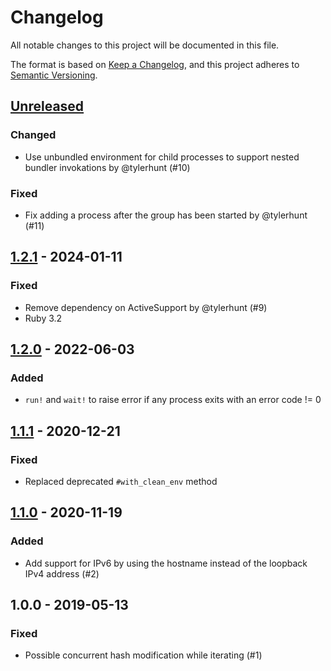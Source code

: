 # Changelog

All notable changes to this project will be documented in this file.

The format is based on [Keep a Changelog](https://keepachangelog.com/en/1.0.0/), and this project adheres to [Semantic Versioning](https://semver.org/spec/v2.0.0.html).

## [Unreleased]

### Changed

- Use unbundled environment for child processes to support nested bundler invokations by @tylerhunt (#10)

### Fixed

- Fix adding a process after the group has been started by @tylerhunt (#11)

## [1.2.1] - 2024-01-11

### Fixed

- Remove dependency on ActiveSupport by @tylerhunt (#9)
- Ruby 3.2

## [1.2.0] - 2022-06-03

### Added

- `run!` and `wait!` to raise error if any process exits with an error code != 0

## [1.1.1] - 2020-12-21

### Fixed

- Replaced deprecated `#with_clean_env` method

## [1.1.0] - 2020-11-19

### Added

- Add support for IPv6 by using the hostname instead of the loopback IPv4 address (#2)

## 1.0.0 - 2019-05-13

### Fixed

- Possible concurrent hash modification while iterating (#1)

[Unreleased]: https://github.com/jgraichen/multi_process/compare/v1.2.1...HEAD
[1.2.1]: https://github.com/jgraichen/multi_process/compare/v1.2.0...v1.2.1
[1.2.0]: https://github.com/jgraichen/multi_process/compare/v1.1.1...v1.2.0
[1.1.1]: https://github.com/jgraichen/multi_process/compare/v1.1.0...v1.1.1
[1.1.0]: https://github.com/jgraichen/multi_process/compare/v1.0.0...v1.1.0
